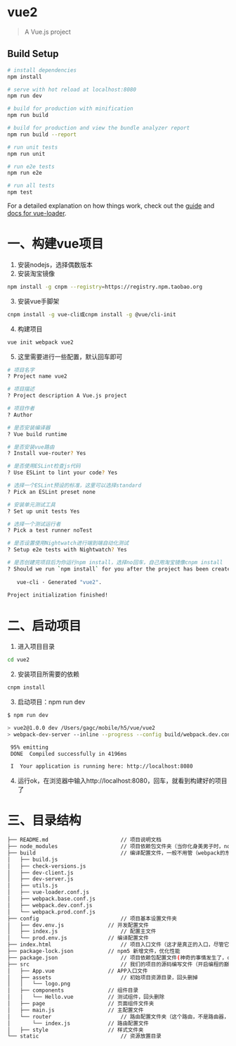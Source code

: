 # vue2

> A Vue.js project

## Build Setup

``` bash
# install dependencies
npm install

# serve with hot reload at localhost:8080
npm run dev

# build for production with minification
npm run build

# build for production and view the bundle analyzer report
npm run build --report

# run unit tests
npm run unit

# run e2e tests
npm run e2e

# run all tests
npm test
```

For a detailed explanation on how things work, check out the [guide](http://vuejs-templates.github.io/webpack/) and [docs for vue-loader](http://vuejs.github.io/vue-loader).

# 一、构建vue项目
1. 安装nodejs，选择偶数版本
2. 安装淘宝镜像
``` bash
npm install -g cnpm --registry=https://registry.npm.taobao.org
```
3. 安装vue手脚架
``` bash
cnpm install -g vue-cli或cnpm install -g @vue/cli-init
```
4. 构建项目
``` bash
vue init webpack vue2
```
5. 这里需要进行一些配置，默认回车即可
``` bash
# 项目名字
? Project name vue2  

# 项目描述
? Project description A Vue.js project  

# 项目作者
? Author    

# 是否安装编译器
? Vue build runtime 

# 是否安装vue路由
? Install vue-router? Yes 

# 是否使用ESLint检查js代码
? Use ESLint to lint your code? Yes 

# 选择一个ESLint预设的标准，这里可以选择standard
? Pick an ESLint preset none   

# 安装单元测试工具
? Set up unit tests Yes 

# 选择一个测试运行者
? Pick a test runner noTest 

# 是否设置使用Nightwatch进行端到端自动化测试
? Setup e2e tests with Nightwatch? Yes 

# 是否创建完项目后为你运行npm install，选择no回车，自己用淘宝镜像cnpm install
? Should we run `npm install` for you after the project has been created? (recommended) no 
​
   vue-cli · Generated "vue2".    
​
Project initialization finished!
```

# 二、启动项目
1. 进入项目目录
``` bash
cd vue2
```
2. 安装项目所需要的依赖
``` bash
cnpm install 
```
3. 启动项目：npm run dev

``` bash
$ npm run dev

> vue2@1.0.0 dev /Users/gagc/mobile/h5/vue/vue2
> webpack-dev-server --inline --progress --config build/webpack.dev.conf.js

 95% emitting                                                                    
 DONE  Compiled successfully in 4196ms                             

 I  Your application is running here: http://localhost:8080
```
 
4. 运行ok，在浏览器中输入http://localhost:8080，回车，就看到构建好的项目了

# 三、目录结构
``` bash
├── README.md                       // 项目说明文档  
├── node_modules                    // 项目依赖包文件夹（当你化身美男子时，node_modules它已经悄悄cnpm install生成了）   
├── build                           // 编译配置文件，一般不用管（webpack的东西便用边学吧）   
│   ├── build.js   
│   ├── check-versions.js   
│   ├── dev-client.js   
│   ├── dev-server.js   
│   ├── utils.js  
│   ├── vue-loader.conf.js  
│   ├── webpack.base.conf.js  
│   ├── webpack.dev.conf.js  
│   └── webpack.prod.conf.js  
├── config                          // 项目基本设置文件夹  
│   ├── dev.env.js              // 开发配置文件  
│   ├── index.js                    // 配置主文件  
│   └── prod.env.js             // 编译配置文件  
├── index.html                      // 项目入口文件（这才是真正的入口，尽管它衣不蔽体，清洁溜溜，但是缺它不可）  
├── package-lock.json           // npm5 新增文件，优化性能  
├── package.json                    // 项目依赖包配置文件(神奇的事情发生了，cnpm install怎么知道我要安装什么，原来是它们暗中勾结)  
├── src                             // 我们的项目的源码编写文件（开启编程的巅峰之路吧，放下美男子的矜持，在广阔的组件大地上尽情的奔跑吧）  
│   ├── App.vue                 // APP入口文件  
│   ├── assets                      // 初始项目资源目录，回头删掉  
│   │   └── logo.png  
│   ├── components              // 组件目录  
│   │   └── Hello.vue           // 测试组件，回头删除  
│   ├── page                    // 页面组件文件夹  
│   ├── main.js                 // 主配置文件  
│   └── router                      // 路由配置文件夹（这个路由，不是路由器，也不是交换机，跟光线电缆没有关系）  
│       └── index.js            // 路由配置文件  
│   ├── style                   // 样式文件夹  
└── static                          // 资源放置目录
```